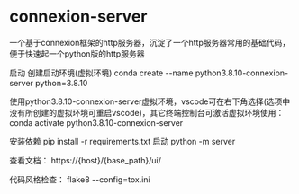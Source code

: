# connexion-server
一个基于connexion框架的http服务器，沉淀了一个http服务器常用的基础代码，便于快速起一个python版的http服务器

启动
创建启动环境(虚拟环境)
conda create --name python3.8.10-connexion-server python=3.8.10

使用python3.8.10-connexion-server虚拟环境，vscode可在右下角选择(选项中没有所创建的虚拟环境可重启vscode)，其它终端控制台可激活虚拟环境使用：
conda activate python3.8.10-connexion-server

安装依赖
pip install -r requirements.txt
启动
python -m server

查看文档：
https://{host}/{base_path}/ui/

代码风格检查：
flake8 --config=tox.ini
